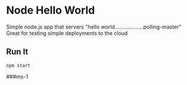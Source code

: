 # Node Hello World

Simple node.js app that servers "hello world...................polling-master"
Great for testing simple deployments to the cloud

## Run It

`npm start`

###ms-1
